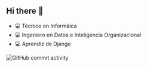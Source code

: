 ## Hi there 👋

- :computer: Técnico en Informáica
- :computer: Ingeniero en Datos e Inteligencia Organizacional
- :computer: Aprendiz de Django

![GitHub commit activity](https://img.shields.io/github/commit-activity/m/marco-wh/marco-wh)
